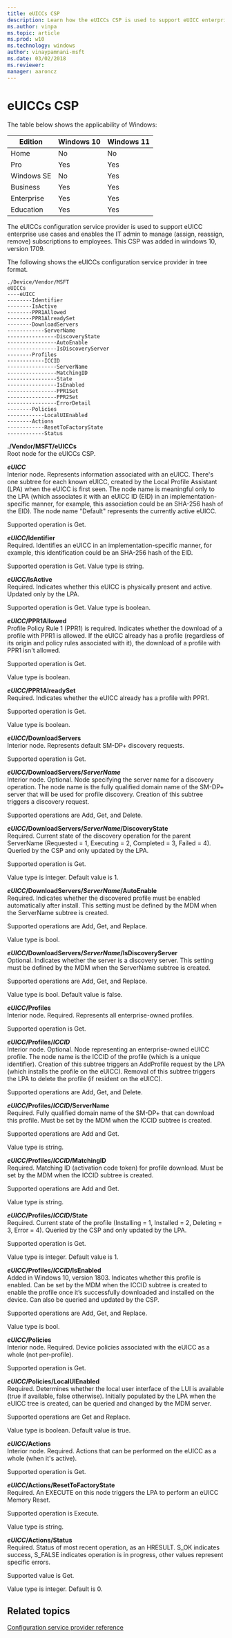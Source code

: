```yaml
---
title: eUICCs CSP
description: Learn how the eUICCs CSP is used to support eUICC enterprise use cases and enables the IT admin to manage (assign, reassign, remove) subscriptions to employees.
ms.author: vinpa
ms.topic: article
ms.prod: w10
ms.technology: windows
author: vinaypamnani-msft
ms.date: 03/02/2018
ms.reviewer: 
manager: aaroncz
---
```


# eUICCs CSP

The table below shows the applicability of Windows:

|Edition|Windows 10|Windows 11|
|--- |--- |--- |
|Home|No|No|
|Pro|Yes|Yes|
|Windows SE|No|Yes|
|Business|Yes|Yes|
|Enterprise|Yes|Yes|
|Education|Yes|Yes|

The eUICCs configuration service provider is used to support eUICC enterprise use cases and enables the IT admin to manage (assign, reassign, remove) subscriptions to employees. This CSP was added in windows 10, version 1709.

The following shows the eUICCs configuration service provider in tree format.

```
./Device/Vendor/MSFT
eUICCs
----eUICC
--------Identifier
--------IsActive
--------PPR1Allowed
--------PPR1AlreadySet
--------DownloadServers
------------ServerName
----------------DiscoveryState
----------------AutoEnable
----------------IsDiscoveryServer
--------Profiles
------------ICCID
----------------ServerName
----------------MatchingID
----------------State
----------------IsEnabled
----------------PPR1Set
----------------PPR2Set
----------------ErrorDetail
--------Policies
------------LocalUIEnabled
--------Actions
------------ResetToFactoryState
------------Status
```

<a href="" id="--vendor-msft-euiccs"></a>**./Vendor/MSFT/eUICCs**  
Root node for the eUICCs CSP.

<a href="" id="euicc"></a>**_eUICC_**  
Interior node. Represents information associated with an eUICC. There's one subtree for each known eUICC, created by the Local Profile Assistant (LPA) when the eUICC is first seen. The node name is meaningful only to the LPA (which associates it with an eUICC ID (EID) in an implementation-specific manner, for example, this association could be an SHA-256 hash of the EID). The node name "Default" represents the currently active eUICC.

Supported operation is Get.

<a href="" id="euicc-identifier"></a>**_eUICC_/Identifier**  
Required. Identifies an eUICC in an implementation-specific manner, for example, this identification could be an SHA-256 hash of the EID.

Supported operation is Get. Value type is string.

<a href="" id="euicc-isactive"></a>**_eUICC_/IsActive**  
Required. Indicates whether this eUICC is physically present and active. Updated only by the LPA.

Supported operation is Get. Value type is boolean.

<a href="" id="euicc-ppr1allowed"></a>**_eUICC_/PPR1Allowed**  
Profile Policy Rule 1 (PPR1) is required. Indicates whether the download of a profile with PPR1 is allowed. If the eUICC already has a profile (regardless of its origin and policy rules associated with it), the download of a profile with PPR1 isn't allowed.

Supported operation is Get. 

Value type is boolean.

<a href="" id="euicc-ppr1alreadyset"></a>**_eUICC_/PPR1AlreadySet**  
Required. Indicates whether the eUICC already has a profile with PPR1.

Supported operation is Get. 

Value type is boolean.

<a href="" id="euicc-downloadservers"></a>**_eUICC_/DownloadServers**  
Interior node. Represents default SM-DP+ discovery requests.

Supported operation is Get.

<a href="" id="euicc-downloadservers-servername"></a>**_eUICC_/DownloadServers/_ServerName_**  
Interior node. Optional. Node specifying the server name for a discovery operation. The node name is the fully qualified domain name of the SM-DP+ server that will be used for profile discovery. Creation of this subtree triggers a discovery request.

Supported operations are Add, Get, and Delete.

<a href="" id="euicc-downloadservers-servername-discoverystate"></a>**_eUICC_/DownloadServers/_ServerName_/DiscoveryState**  
Required. Current state of the discovery operation for the parent ServerName (Requested = 1, Executing = 2, Completed = 3, Failed = 4). Queried by the CSP and only updated by the LPA.

Supported operation is Get. 

Value type is integer. Default value is 1.

<a href="" id="euicc-downloadservers-servername-autoenable"></a>**_eUICC_/DownloadServers/_ServerName_/AutoEnable**  
Required. Indicates whether the discovered profile must be enabled automatically after install. This setting must be defined by the MDM when the ServerName subtree is created.

Supported operations are Add, Get, and Replace. 

Value type is bool.

<a href="" id="euicc-downloadservers-servername-isdiscoveryserver"></a>**_eUICC_/DownloadServers/_ServerName_/IsDiscoveryServer**  
Optional. Indicates whether the server is a discovery server. This setting must be defined by the MDM when the ServerName subtree is created.

Supported operations are Add, Get, and Replace. 

Value type is bool. Default value is false.

<a href="" id="euicc-profiles"></a>**_eUICC_/Profiles**  
Interior node. Required. Represents all enterprise-owned profiles.

Supported operation is Get.

<a href="" id="euicc-profiles-iccid"></a>**_eUICC_/Profiles/_ICCID_**  
Interior node. Optional. Node representing an enterprise-owned eUICC profile. The node name is the ICCID of the profile (which is a unique identifier). Creation of this subtree triggers an AddProfile request by the LPA (which installs the profile on the eUICC). Removal of this subtree triggers the LPA to delete the profile (if resident on the eUICC).

Supported operations are Add, Get, and Delete.

<a href="" id="euicc-profiles-iccid-servername"></a>**_eUICC_/Profiles/_ICCID_/ServerName**  
Required. Fully qualified domain name of the SM-DP+ that can download this profile. Must be set by the MDM when the ICCID subtree is created.

Supported operations are Add and Get. 

Value type is string.

<a href="" id="euicc-profiles-iccid-matchingid"></a>**_eUICC_/Profiles/_ICCID_/MatchingID**  
Required. Matching ID (activation code token) for profile download. Must be set by the MDM when the ICCID subtree is created.

Supported operations are Add and Get. 

Value type is string.

<a href="" id="euicc-profiles-iccid-state"></a>**_eUICC_/Profiles/_ICCID_/State**  
Required. Current state of the profile (Installing = 1, Installed = 2, Deleting = 3, Error = 4). Queried by the CSP and only updated by the LPA.

Supported operation is Get. 

Value type is integer. Default value is 1.

<a href="" id="euicc-profiles-iccid-isenabled"></a>**_eUICC_/Profiles/_ICCID_/IsEnabled**  
Added in Windows 10, version 1803. Indicates whether this profile is enabled. Can be set by the MDM when the ICCID subtree is created to enable the profile once it’s successfully downloaded and installed on the device. Can also be queried and updated by the CSP.

Supported operations are Add, Get, and Replace. 

Value type is bool.

<a href="" id="euicc-policies"></a>**_eUICC_/Policies**  
Interior node. Required. Device policies associated with the eUICC as a whole (not per-profile).

Supported operation is Get. 

<a href="" id="euicc-policies-localuienabled"></a>**_eUICC_/Policies/LocalUIEnabled**  
Required. Determines whether the local user interface of the LUI is available (true if available, false otherwise). Initially populated by the LPA when the eUICC tree is created, can be queried and changed by the MDM server.

Supported operations are Get and Replace. 

Value type is boolean. Default value is true.

<a href="" id="euicc-actions"></a>**_eUICC_/Actions**  
Interior node. Required. Actions that can be performed on the eUICC as a whole (when it's active).

Supported operation is Get.

<a href="" id="euicc-actions-resettofactorystate"></a>**_eUICC_/Actions/ResetToFactoryState**  
Required. An EXECUTE on this node triggers the  LPA to perform an eUICC Memory Reset.

Supported operation is Execute. 

Value type is string.

<a href="" id="euicc-actions-status"></a>**_eUICC_/Actions/Status**  
Required. Status of most recent operation, as an HRESULT. S_OK indicates success, S_FALSE indicates operation is in progress, other values represent specific errors.

Supported value is Get. 

Value type is integer. Default is 0.

## Related topics

[Configuration service provider reference](configuration-service-provider-reference.md)
